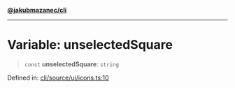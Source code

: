 [**@jakubmazanec/cli**](../../../README.md)

---

# Variable: unselectedSquare

> `const` **unselectedSquare**: `string`

Defined in:
[cli/source/ui/icons.ts:10](https://github.com/jakubmazanec/tools/blob/797379ce98752dc838b82c8398e04d90c58ce9e7/packages/cli/source/ui/icons.ts#L10)
